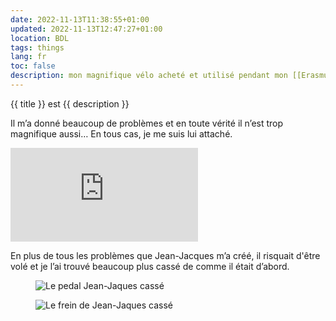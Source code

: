 ```yaml
---
date: 2022-11-13T11:38:55+01:00
updated: 2022-11-13T12:47:27+01:00
location: BDL
tags: things
lang: fr
toc: false
description: mon magnifique vélo acheté et utilisé pendant mon [[Erasmus à Grenoble|Erasmus]] à [[Grenoble]]. 
---
```

{{ title }} est {{ description }}

Il m’a donné beaucoup de problèmes et en toute vérité il n’est trop magnifique aussi… En tous cas, je me suis lui attaché.

<div class='embed-container'><iframe title='Jean-Jacques, mon velo à Grenoble' src='https://p.lu/videos/embed/be9a5daf-9c85-4686-b5e5-5b67995b4cd5?autoplay=1&amp;title=0&amp;warningTitle=0&amp;peertubeLink=0' allowfullscreen='' sandbox='allow-same-origin allow-scripts allow-popups' frameborder='0'></iframe></div>

En plus de tous les problèmes que Jean-Jacques m’a créé, il risquait d'être volé et je l’ai trouvé beaucoup plus cassé de comme il était d’abord.

<div class='row'>
	<figure class='half column'>
		<img src='/jj-pedal.webp' alt='Le pedal Jean-Jaques cassé'>
	</figure>
	<figure class='half column'>
		<img src='/jj-frein.webp' alt='Le frein de Jean-Jaques cassé'>
	</figure>
</div>